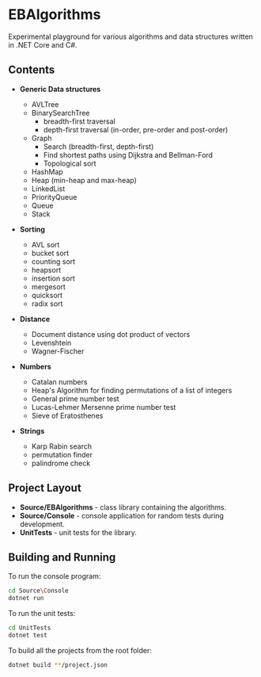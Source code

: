 # EBAlgorithms

Experimental playground for various algorithms and data structures written in .NET Core and C#.

## Contents

* **Generic Data structures**
  * AVLTree
  * BinarySearchTree 
    * breadth-first traversal
	* depth-first traversal (in-order, pre-order and post-order)
  * Graph
    * Search (breadth-first, depth-first)
	* Find shortest paths using Dijkstra and Bellman-Ford
	* Topological sort
  * HashMap
  * Heap (min-heap and max-heap)
  * LinkedList
  * PriorityQueue
  * Queue
  * Stack

* **Sorting** 
  * AVL sort
  * bucket sort
  * counting sort
  * heapsort
  * insertion sort
  * mergesort
  * quicksort
  * radix sort

* **Distance** 
  * Document distance using dot product of vectors
  * Levenshtein
  * Wagner-Fischer

* **Numbers** 
  * Catalan numbers
  * Heap's Algorithm for finding permutations of a list of integers
  * General prime number test
  * Lucas-Lehmer Mersenne prime number test
  * Sieve of Eratosthenes

* **Strings** 
  * Karp Rabin search
  * permutation finder
  * palindrome check

## Project Layout

- **Source/EBAlgorithms** - class library containing the algorithms.
- **Source/Console** - console application for random tests during development.
- **UnitTests** - unit tests for the library.

## Building and Running

To run the console program:

```Bash
cd Source\Console
dotnet run
```

To run the unit tests:

```Bash
cd UnitTests
dotnet test
```

To build all the projects from the root folder:

```Bash
dotnet build **/project.json
```
